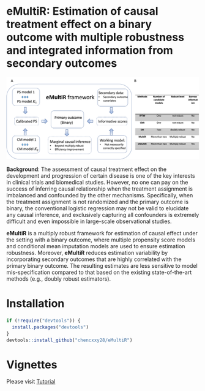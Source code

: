 # eMultiR: Estimation of causal treatment effect on a binary outcome with multiple robustness and integrated information from secondary outcomes


![](man/figures/workflow.png)

**Background**: The assessment of causal treatment effect on the development and progression of certain disease is one of the key interests in clinical trials and biomedical studies. However, no one can pay on the success of inferring causal relationship when the treatment assignment is imbalanced and confounded by the other mechanisms. Specifically, when the treatment assignment is not randomized and the primary outcome is binary, the conventional logistic regression may not be valid to elucidate any causal inference, and exclusively capturing all confounders is extremely difficult and even impossible in large-scale observational studies. 

**eMultiR** is a multiply robust framework for estimation of causal effect under the setting with a binary outcome, where multiple propensity score models and conditional mean imputation models are used to ensure estimation robustness. Moreover, **eMultiR** reduces estimation variability by incorporating secondary outcomes that are highly correlated with the primary binary outcome. The resulting estimates are less sensitive to model mis-specification compared to that based on the existing state-of-the-art methods (e.g., doubly robust estimators).

# Installation

``` r
if (!require("devtools")) {
  install.packages("devtools")
}
devtools::install_github("chencxxy28/eMultiR")
```

# Vignettes

Please visit [Tutorial](https://chencxxy28.github.io/DRDNetPro/articles/NAME-OF-VIGNETTE.html)

